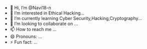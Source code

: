 - 👋 Hi, I’m @Navi18-n
- 👀 I’m interested in Ethical Hacking...
- 🌱 I’m currently learning Cyber Security,Hacking,Cryptography...
- 💞️ I’m looking to collaborate on ...
- 📫 How to reach me ...
- 😄 Pronouns: ...
- ⚡ Fun fact: ...

<!---
Navi18-n/Navi18-n is a ✨ special ✨ repository because its `README.md` (this file) appears on your GitHub profile.
You can click the Preview link to take a look at your changes.
--->
